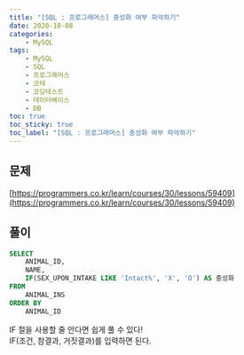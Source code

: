 ```yaml
---
title: "[SQL : 프로그래머스] 중성화 여부 파악하기"
date: 2020-10-08
categories:
    - MySQL
tags:
    - MySQL
    - SQL
    - 프로그래머스
    - 코테
    - 코딩테스트
    - 데이터베이스
    - DB
toc: true
toc_sticky: true
toc_label: "[SQL : 프로그래머스] 중성화 여부 파악하기"
---
```

## 문제
[https://programmers.co.kr/learn/courses/30/lessons/59409](https://programmers.co.kr/learn/courses/30/lessons/59409)
## 풀이
```sql
SELECT
    ANIMAL_ID,
    NAME,
    IF(SEX_UPON_INTAKE LIKE 'Intact%', 'X', 'O') AS 중성화
FROM
    ANIMAL_INS
ORDER BY
    ANIMAL_ID
```
  

IF 절을 사용할 줄 안다면 쉽게 풀 수 있다!  
IF(조건, 참결과, 거짓결과)를 입력하면 된다.  